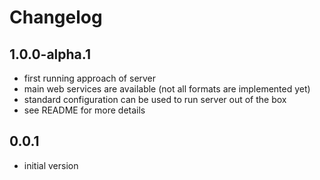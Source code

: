 Changelog
=========

## 1.0.0-alpha.1

* first running approach of server
* main web services are available (not all formats are implemented yet)
* standard configuration can be used to run server out of the box
* see README for more details

## 0.0.1

* initial version